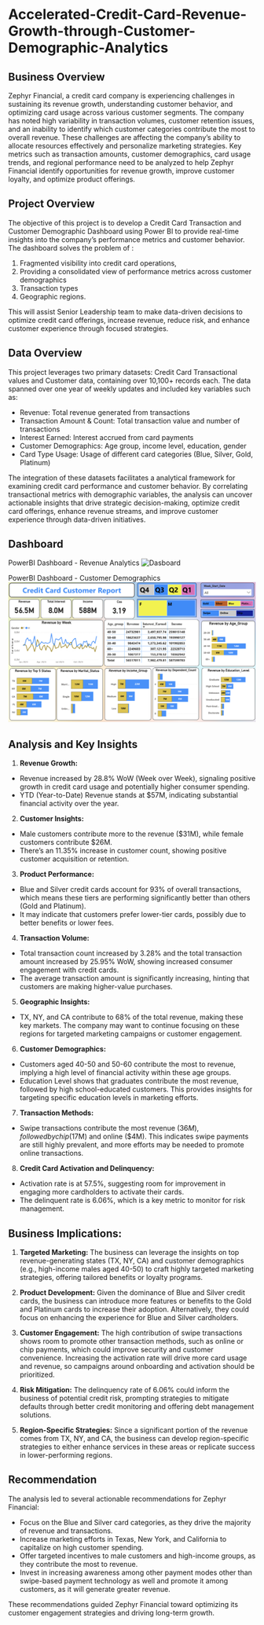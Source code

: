 # Accelerated-Credit-Card-Revenue-Growth-through-Customer-Demographic-Analytics

## Business Overview

Zephyr Financial, a credit card company is experiencing challenges in sustaining its revenue growth, understanding customer behavior, and optimizing card usage across various customer segments. The company has noted high variability in transaction volumes, customer retention issues, and an inability to identify which customer categories contribute the most to overall revenue. These challenges are affecting the company’s ability to allocate resources effectively and personalize marketing strategies. Key metrics such as transaction amounts, customer demographics, card usage trends, and regional performance need to be analyzed to help Zephyr Financial identify opportunities for revenue growth, improve customer loyalty, and optimize product offerings.

## Project Overview
The objective of this project is to develop a Credit Card Transaction and Customer Demographic Dashboard using Power BI to provide real-time insights into the company’s performance metrics and customer behavior. The dashboard solves the problem of :
1. Fragmented visibility into credit card operations,
2. Providing a consolidated view of performance metrics across customer demographics
3. Transaction types
4. Geographic regions.

This will assist Senior Leadership team  to make data-driven decisions to optimize credit card offerings, increase revenue, reduce risk, and enhance customer experience through focused strategies.

## Data Overview
This project leverages two primary datasets: Credit Card Transactional values and Customer data, containing over 10,100+ records each.
The data spanned over one year of weekly updates and included key variables such as:
* Revenue: Total revenue generated from transactions
* Transaction Amount & Count: Total transaction value and number of transactions
* Interest Earned: Interest accrued from card payments
* Customer Demographics: Age group, income level, education, gender
* Card Type Usage: Usage of different card categories (Blue, Silver, Gold, Platinum)
  
The integration of these datasets facilitates a analytical framework for examining credit card performance and customer behavior. By correlating transactional metrics with demographic variables, the analysis can uncover actionable insights that drive strategic decision-making, optimize credit card offerings, enhance revenue streams, and improve customer experience through data-driven initiatives.

## Dashboard 

PowerBI Dashboard - Revenue Analytics
![Dasboard](https://github.com/Pralhad789/Accelerated-Credit-Card-Revenue-Growth-through-Customer-Demographic-Analytics/blob/main/CreaditCard_Transaction.png)

PowerBI Dashboard - Customer Demographics
![Dasboard](https://github.com/Pralhad789/Accelerated-Credit-Card-Revenue-Growth-through-Customer-Demographic-Analytics/blob/main/CreaditCard_Customer.png)

## Analysis and Key Insights

1. **Revenue Growth:**
* Revenue increased by 28.8% WoW (Week over Week), signaling positive growth in credit card usage and potentially higher consumer spending.
* YTD (Year-to-Date) Revenue stands at $57M, indicating substantial financial activity over the year.

2. **Customer Insights:**
* Male customers contribute more to the revenue ($31M), while female customers contribute $26M.
* There’s an 11.35% increase in customer count, showing positive customer acquisition or retention.

3. **Product Performance:**
* Blue and Silver credit cards account for 93% of overall transactions, which means these tiers are performing significantly better than others (Gold and Platinum).
* It may indicate that customers prefer lower-tier cards, possibly due to better benefits or lower fees.

4. **Transaction Volume:**
* Total transaction count increased by 3.28% and the total transaction amount increased by 25.95% WoW, showing increased consumer engagement with credit cards.
* The average transaction amount is significantly increasing, hinting that customers are making higher-value purchases.

5. **Geographic Insights:**
* TX, NY, and CA contribute to 68% of the total revenue, making these key markets. The company may want to continue focusing on these regions for targeted marketing campaigns or customer engagement.

6. **Customer Demographics:**
* Customers aged 40-50 and 50-60 contribute the most to revenue, implying a high level of financial activity within these age groups.
* Education Level shows that graduates contribute the most revenue, followed by high school-educated customers. This provides insights for targeting specific education levels in marketing efforts.

7. **Transaction Methods:**
* Swipe transactions contribute the most revenue ($36M), followed by chip ($17M) and online ($4M). This indicates swipe payments are still highly prevalent, and more efforts may be needed to promote online transactions.

8. **Credit Card Activation and Delinquency:**
* Activation rate is at 57.5%, suggesting room for improvement in engaging more cardholders to activate their cards.
* The delinquent rate is 6.06%, which is a key metric to monitor for risk management.

## Business Implications:
1. **Targeted Marketing:**
The business can leverage the insights on top revenue-generating states (TX, NY, CA) and customer demographics (e.g., high-income males aged 40-50) to craft highly targeted marketing strategies, offering tailored benefits or loyalty programs.

2. **Product Development:**
Given the dominance of Blue and Silver credit cards, the business can introduce more features or benefits to the Gold and Platinum cards to increase their adoption. Alternatively, they could focus on enhancing the experience for Blue and Silver cardholders.

3. **Customer Engagement:**
The high contribution of swipe transactions shows room to promote other transaction methods, such as online or chip payments, which could improve security and customer convenience.
Increasing the activation rate will drive more card usage and revenue, so campaigns around onboarding and activation should be prioritized.

4. **Risk Mitigation:**
The delinquency rate of 6.06% could inform the business of potential credit risk, prompting strategies to mitigate defaults through better credit monitoring and offering debt management solutions.

5. **Region-Specific Strategies:**
Since a significant portion of the revenue comes from TX, NY, and CA, the business can develop region-specific strategies to either enhance services in these areas or replicate success in lower-performing regions.

## Recommendation

The analysis led to several actionable recommendations for Zephyr Financial:

* Focus on the Blue and Silver card categories, as they drive the majority of revenue and transactions.
* Increase marketing efforts in Texas, New York, and California to capitalize on high customer spending.
* Offer targeted incentives to male customers and high-income groups, as they contribute the most to revenue.
* Invest in increasing awareness among other payment modes other than swipe-based payment technology as well and promote it among customers, as it will generate greater revenue.
  
These recommendations guided Zephyr Financial toward optimizing its customer engagement strategies and driving long-term growth.

